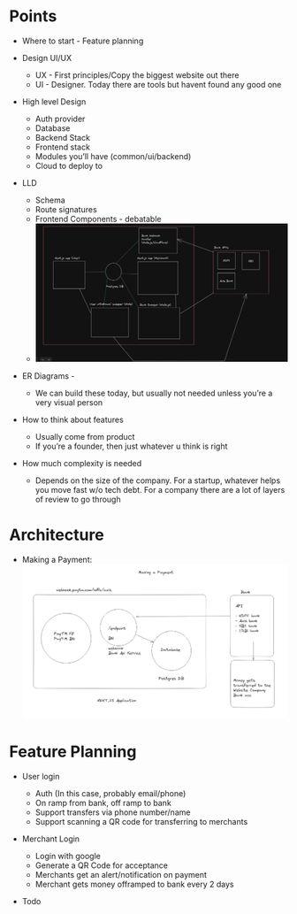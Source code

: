 # Points

- Where to start - Feature planning
- Design UI/UX

  - UX - First principles/Copy the biggest website out there
  - UI - Designer. Today there are tools but havent found any good one

- High level Design

  - Auth provider
  - Database
  - Backend Stack
  - Frontend stack
  - Modules you’ll have (common/ui/backend)
  - Cloud to deploy to

- LLD

  - Schema
  - Route signatures
  - Frontend Components - debatable
  - ![alt text](image.png)

- ER Diagrams -

  - We can build these today, but usually not needed unless you’re a very visual person

- How to think about features

  - Usually come from product
  - If you’re a founder, then just whatever u think is right

- How much complexity is needed
  - Depends on the size of the company. For a startup, whatever helps you move fast w/o tech debt. For a company there are a lot of layers of review to go through

# Architecture

- Making a Payment: ![alt text](image-1.png)

# Feature Planning

- User login

  - Auth (In this case, probably email/phone)
  - On ramp from bank, off ramp to bank
  - Support transfers via phone number/name
  - Support scanning a QR code for transferring to merchants

- Merchant Login

  - Login with google
  - Generate a QR Code for acceptance
  - Merchants get an alert/notification on payment
  - Merchant gets money offramped to bank every 2 days

- Todo

